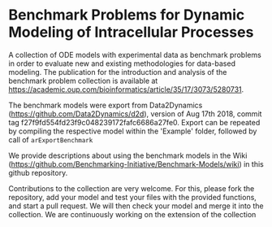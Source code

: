 # Benchmark Problems for Dynamic Modeling of Intracellular Processes
A collection of ODE models with experimental data as benchmark problems in order to evaluate new and existing methodologies for data-based modeling. The publication for the introduction and analysis of the benchmark problem collection is available at https://academic.oup.com/bioinformatics/article/35/17/3073/5280731.

The benchmark models were export from Data2Dynamics (https://github.com/Data2Dynamics/d2d), version of Aug 17th 2018, commit tag f27f9fd554fd23f9c048239172fafc6686a27fe0.
Export can be repeated by compiling the respective model within the 'Example' folder, followed by call of `arExportBenchmark`

We provide descriptions about using the benchmark models in the Wiki (https://github.com/Benchmarking-Initiative/Benchmark-Models/wiki) in this github repository. 

Contributions to the collection are very welcome. For this, please fork the repository, add your model and test your files with the provided functions, and start a pull request. We will then check your model and merge it into the collection. We are continuously working on the extension of the collection
